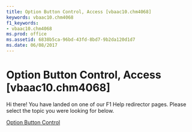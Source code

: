 ```yaml
---
title: Option Button Control, Access [vbaac10.chm4068]
keywords: vbaac10.chm4068
f1_keywords:
- vbaac10.chm4068
ms.prod: office
ms.assetid: 6838b5ca-96bd-43fd-8bd7-9b2da120d1d7
ms.date: 06/08/2017
---
```



# Option Button Control, Access [vbaac10.chm4068]

Hi there! You have landed on one of our F1 Help redirector pages. Please select the topic you were looking for below.

[Option Button Control](http://msdn.microsoft.com/library/b57e3a3f-450c-65a0-c076-96d9e047c22d%28Office.15%29.aspx)


